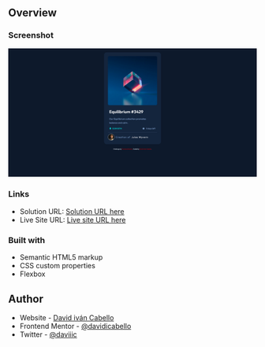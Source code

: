 ## Overview

### Screenshot

![](Screenshot%202022-11-25%20at%2019-02-14%20Frontend%20Mentor%20NFT%20preview%20card%20component.png)

### Links

- Solution URL: [Solution URL here](https://github.com/davidicabello/nft-preview-card-component-main)
- Live Site URL: [Live site URL here](https://nft-review-challenge.web.app/)

### Built with

- Semantic HTML5 markup
- CSS custom properties
- Flexbox

## Author

- Website - [David iván Cabello](https://github.com/davidicabello)
- Frontend Mentor - [@davidicabello](https://www.frontendmentor.io/profile/davidicabello)
- Twitter - [@daviiic](https://twitter.com/daviiic)
